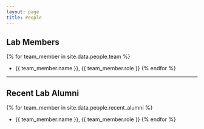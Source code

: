```yaml
---
layout: page
title: People
---
```


## Lab Members

{% for team_member in site.data.people.team %}
 - {{ team_member.name }}, {{ team_member.role }}
{% endfor %}

<hr>

## Recent Lab Alumni
{% for team_member in site.data.people.recent_alumni %}
 - {{ team_member.name }}, {{ team_member.role }}
{% endfor %}
